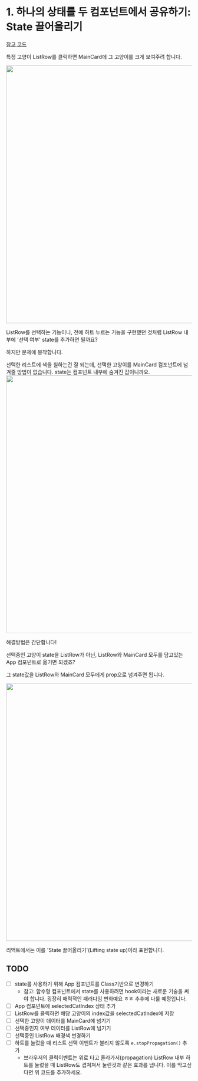 # 1. 하나의 상태를 두 컴포넌트에서 공유하기: State 끌어올리기

[참고 코드](../../example-projects/react-cats/src5/App.js)

특정 고양이 ListRow를 클릭하면 MainCard에 그 고양이를 크게 보여주려 합니다.

<img src="https://user-images.githubusercontent.com/3839771/103340025-61d10380-4ac6-11eb-9da7-2be75dd77516.png" width="700">

ListRow를 선택하는 기능이니, 전에 하트 누르는 기능을 구현했던 것처럼 ListRow 내부에 '선택 여부' state를 추가하면 될까요?

하지만 문제에 봉착합니다.

선택한 리스트에 색을 칠하는건 잘 되는데, 선택한 고양이를 MainCard 컴포넌트에 넘겨줄 방법이 없습니다. state는 컴포넌트 내부에 숨겨진 값이니까요.
<img src="https://user-images.githubusercontent.com/3839771/103339931-1f0f2b80-4ac6-11eb-9290-6c092e3e24c6.png" width="700">

해결방법은 간단합니다!

선택중인 고양이 state을 ListRow가 아닌, ListRow와 MainCard 모두를 담고있는 App 컴포넌트로 옮기면 되겠죠?

그 state값을 ListRow와 MainCard 모두에게 prop으로 넘겨주면 됩니다.

<img src="https://user-images.githubusercontent.com/3839771/103339954-31896500-4ac6-11eb-8904-de74ae948dc8.png" width="700">

리액트에서는 이를 'State 끌어올리기'(Lifting state up)이라 표현합니다.

## TODO

- [ ] state를 사용하기 위해 App 컴포넌트를 Class기반으로 변경하기
  - 참고: 함수형 컴포넌트에서 state를 사용하려면 hook이라는 새로운 기술을 써야 합니다. 굉장히 매력적인 패러다임 변화예요 ㅎㅎ 추후에 다룰 예정입니다.
- [ ] App 컴포넌트에 selectedCatIndex 상태 추가
- [ ] ListRow를 클릭하면 해당 고양이의 index값을 selectedCatIndex에 저장
- [ ] 선택한 고양이 데이터를 MainCard에 넘기기
- [ ] 선택중인지 여부 데이터를 ListRow에 넘기기
- [ ] 선택중인 ListRow 배경색 변경하기
- [ ] 하트를 눌렀을 때 리스트 선택 이벤트가 불리지 않도록 `e.stopPropagation()` 추가
  - 브라우저의 클릭이벤트는 위로 타고 올라가서(propagation) ListRow 내부 하트를 눌렀을 때 ListRow도 겹쳐져서 눌린것과 같은 효과를 냅니다. 이를 막고싶다면 위 코드를 추가하세요.
